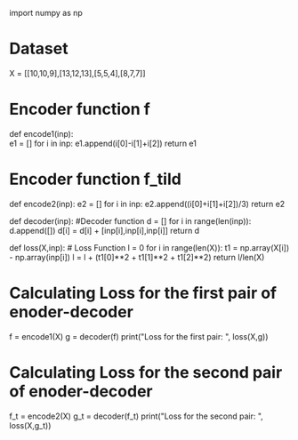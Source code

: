 import numpy as np

# Dataset 
X = [[10,10,9],[13,12,13],[5,5,4],[8,7,7]] 

# Encoder function f
def encode1(inp):  
  e1 = []
  for i in inp:
    e1.append(i[0]-i[1]+i[2])
  return e1

# Encoder function f_tild
def encode2(inp):
  e2 = []
  for i in inp:
    e2.append((i[0]+i[1]+i[2])/3)
  return e2

def decoder(inp): #Decoder function
  d = []
  for i in range(len(inp)):
    d.append([])
    d[i] = d[i] + [inp[i],inp[i],inp[i]]
  return d

def loss(X,inp): # Loss Function
  l = 0
  for i in range(len(X)):
    t1 = np.array(X[i]) - np.array(inp[i])
    l = l + (t1[0]**2 + t1[1]**2 + t1[2]**2)
  return l/len(X)

# Calculating Loss for the first pair of enoder-decoder
f = encode1(X)
g = decoder(f)
print("Loss for the first pair: ", loss(X,g))

# Calculating Loss for the second pair of enoder-decoder
f_t = encode2(X)
g_t = decoder(f_t)
print("Loss for the second pair: ", loss(X,g_t))
